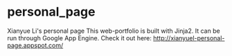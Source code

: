 # personal_page
Xianyue Li's personal page
This web-portfolio is built with Jinja2. It can be run through Google App Engine.
Check it out here: http://xianyuel-personal-page.appspot.com/
